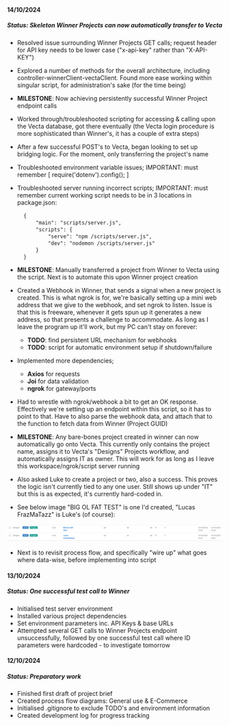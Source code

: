 #### 14/10/2024
##### Status: Skeleton Winner Projects can now automatically transfer to Vecta
- Resolved issue surrounding Winner Projects GET calls; request header for API key needs to be lower case ("x-api-key" rather than "X-API-KEY")
- Explored a number of methods for the overall architecture, including controller-winnerClient-vectaClient. Found more ease working within singular script, for administration's sake (for the time being)
- <b>MILESTONE</b>: Now achieving persistently successful Winner Project endpoint calls
- Worked through/troubleshooted scripting for accessing & calling upon the Vecta database, got there eventually (the Vecta login procedure is more sophisticated than Winner's, it has a couple of extra steps)
- After a few successful POST's to Vecta, began looking to set up bridging logic. For the moment, only transferring the project's name
- Troubleshooted environment variable issues; IMPORTANT: must remember [ require('dotenv').config(); ]
- Troubleshooted server running incorrect scripts; IMPORTANT: must remember current working script needs to be in 3 locations in package.json:

        {
            "main": "scripts/server.js",
            "scripts": {
                "serve": "npm /scripts/server.js",
                "dev": "nodemon /scripts/server.js"
            }
        }

- <b>MILESTONE</b>: Manually transferred a project from Winner to Vecta using the script. Next is to automate this upon Winner project creation
- Created a Webhook in Winner, that sends a signal when a new project is created. This is what ngrok is for, we're basically setting up a mini web address that we give to the webhook, and set ngrok to listen. Issue is that this is freeware, whenever it gets spun up it generates a new address, so that presents a challenge to accommodate. As long as I leave the program up it'll work, but my PC can't stay on forever:
    - <b>TODO</b>: find persistent URL mechanism for webhooks
    - <b>TODO</b>: script for automatic environment setup if shutdown/failure
- Implemented more dependencies; 
    - <b>Axios</b> for requests
    - <b>Joi</b> for data validation
    - <b>ngrok</b> for gateway/ports
- Had to wrestle with ngrok/webhook a bit to get an OK response. Effectively we're setting up an endpoint within this script, so it has to point to that. Have to also parse the webhook data, and attach that to the function to fetch data from Winner (Project GUID)
- <b>MILESTONE</b>: Any bare-bones project created in winner can now automatically go onto Vecta. This currently only contains the project name, assigns it to Vecta's "Designs" Projects workflow, and automatically assigns IT as owner. This will work for as long as I leave this workspace/ngrok/script server running
- Also asked Luke to create a project or two, also a success. This proves the logic isn't currently tied to any one user. Still shows up under "IT" but this is as expected, it's currently hard-coded in. 
- See below image "BIG OL FAT TEST" is one I'd created, "Lucas FrazMaTazz" is Luke's (of course):

![vecta project imports](../screenshots/vecta-project-imports.png "Vecta Project Imports")

- Next is to revisit process flow, and specifically "wire up" what goes where data-wise, before implementing into script

#### 13/10/2024
##### Status: One successful test call to Winner
- Initialised test server environment
- Installed various project dependencies
- Set environment parameters inc. API Keys & base URLs
- Attempted several GET calls to Winner Projects endpoint unsuccessfully, followed by one successful test call where ID parameters were hardcoded - to investigate tomorrow

#### 12/10/2024
##### Status: Preparatory work
- Finished first draft of project brief
- Created process flow diagrams: General use & E-Commerce
- Initialised .gitignore to exclude TODO's and environment information
- Created development log for progress tracking
